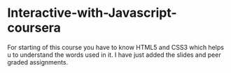 # Interactive-with-Javascript-coursera
For starting of this course you have to know HTML5 and CSS3 which helps u to understand the words used in it.
I have just added the slides and peer graded assignments.
